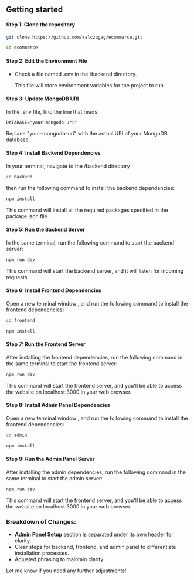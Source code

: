 ## Getting started

#### Step 1: Clone the repository

```bash
git clone https://github.com/kalczugag/ecommerce.git
```

```bash
cd ecommerce
```

#### Step 2: Edit the Environment File

-   Check a file named .env in the /backend directory.

    This file will store environment variables for the project to run.

#### Step 3: Update MongoDB URI

In the .env file, find the line that reads:

`DATABASE="your-mongodb-uri"`

Replace "your-mongodb-uri" with the actual URI of your MongoDB database.

#### Step 4: Install Backend Dependencies

In your terminal, navigate to the /backend directory

```bash
cd backend
```

then run the following command to install the backend dependencies:

```bash
npm install
```

This command will install all the required packages specified in the package.json file.

#### Step 5: Run the Backend Server

In the same terminal, run the following command to start the backend server:

```bash
npm run dev
```

This command will start the backend server, and it will listen for incoming requests.

#### Step 6: Install Frontend Dependencies

Open a new terminal window , and run the following command to install the frontend dependencies:

```bash
cd frontend
```

```bash
npm install
```

#### Step 7: Run the Frontend Server

After installing the frontend dependencies, run the following command in the same terminal to start the frontend server:

```bash
npm run dev
```

This command will start the frontend server, and you'll be able to access the website on localhost:3000 in your web browser.

#### Step 8: Install Admin Panel Dependencies

Open a new terminal window , and run the following command to install the frontend dependencies:

```bash
cd admin
```

```bash
npm install
```

#### Step 9: Run the Admin Panel Server

After installing the admin dependencies, run the following command in the same terminal to start the admin server:

```bash
npm run dev
```

This command will start the frontend server, and you'll be able to access the website on localhost:3000 in your web browser.

### Breakdown of Changes:
- **Admin Panel Setup** section is separated under its own header for clarity.
- Clear steps for backend, frontend, and admin panel to differentiate installation processes.
- Adjusted phrasing to maintain clarity. 

Let me know if you need any further adjustments!
